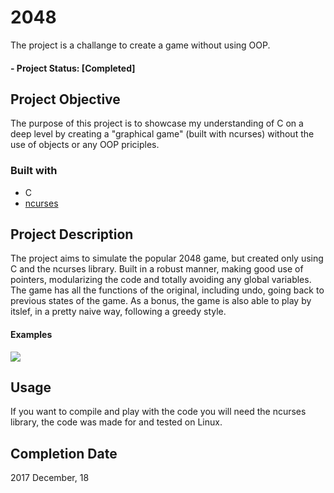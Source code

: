# 2048
The project is a challange to create a game without using OOP.

#### - Project Status: [Completed]
## Project Objective
The purpose of this project is to showcase my understanding of C on a deep level by creating a "graphical game" (built with ncurses) without the use of objects or any OOP priciples.

### Built with
  * C
  * [ncurses](https://ftp.gnu.org/pub/gnu/ncurses/) 
  
## Project Description
The project aims to simulate the popular 2048 game, but created only using C and the ncurses library. Built in a robust manner, making good use of pointers, modularizing the code and totally avoiding any global variables.
The game has all the functions of the original, including undo, going back to previous states of the game.
As a bonus, the game is also able to play by itslef, in a pretty naive way, following a greedy style.

#### Examples
![](https://i.imgur.com/zlko76z.gif)

## Usage
If you want to compile and play with the code you will need the ncurses library, the code was made for and tested on Linux.

## Completion Date
2017 December, 18
